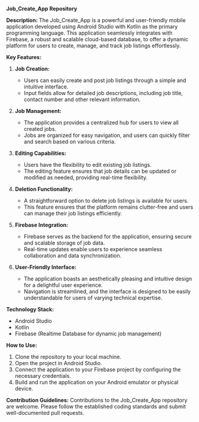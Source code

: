 **Job_Create_App Repository**

**Description:**
The Job_Create_App is a powerful and user-friendly mobile application developed using Android Studio with Kotlin as the primary programming language. This application seamlessly integrates with Firebase, a robust and scalable cloud-based database, to offer a dynamic platform for users to create, manage, and track job listings effortlessly.

**Key Features:**

1. **Job Creation:**
   - Users can easily create and post job listings through a simple and intuitive interface.
   - Input fields allow for detailed job descriptions, including job title, contact number and other relevant information.

2. **Job Management:**
   - The application provides a centralized hub for users to view all created jobs.
   - Jobs are organized for easy navigation, and users can quickly filter and search based on various criteria.

3. **Editing Capabilities:**
   - Users have the flexibility to edit existing job listings.
   - The editing feature ensures that job details can be updated or modified as needed, providing real-time flexibility.

4. **Deletion Functionality:**
   - A straightforward option to delete job listings is available for users.
   - This feature ensures that the platform remains clutter-free and users can manage their job listings efficiently.

5. **Firebase Integration:**
   - Firebase serves as the backend for the application, ensuring secure and scalable storage of job data.
   - Real-time updates enable users to experience seamless collaboration and data synchronization.

6. **User-Friendly Interface:**
   - The application boasts an aesthetically pleasing and intuitive design for a delightful user experience.
   - Navigation is streamlined, and the interface is designed to be easily understandable for users of varying technical expertise.


**Technology Stack:**
- Android Studio
- Kotlin
- Firebase (Realtime Database for dynamic job management)

**How to Use:**
1. Clone the repository to your local machine.
2. Open the project in Android Studio.
3. Connect the application to your Firebase project by configuring the necessary credentials.
4. Build and run the application on your Android emulator or physical device.

**Contribution Guidelines:**
Contributions to the Job_Create_App repository are welcome. Please follow the established coding standards and submit well-documented pull requests.
